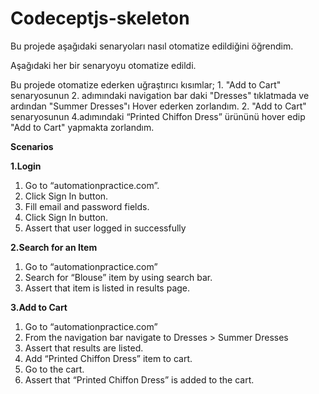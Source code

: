 # Codeceptjs-skeleton
Bu projede aşağıdaki senaryoları nasıl otomatize edildiğini öğrendim.

Aşağıdaki her bir senaryoyu otomatize edildi.

Bu projede otomatize ederken uğraştırıcı kısımlar;
        1.  "Add to Cart" senaryosunun 2. adımındaki navigation bar daki "Dresses" tıklatmada ve ardından "Summer Dresses"ı Hover ederken zorlandım.
        2.  "Add to Cart" senaryosunun 4.adımındaki “Printed Chiffon Dress” ürününü hover edip "Add to Cart" yapmakta zorlandım.

**Scenarios**

**1.Login**
1. Go to “automationpractice.com”.
2. Click Sign In button.
3. Fill email and password fields.
4. Click Sign In button.
5. Assert that user logged in successfully

**2.Search for an Item**
1. Go to “automationpractice.com”
2. Search for “Blouse” item by using search bar.
3. Assert that item is listed in results page.


**3.Add to Cart**
1. Go to “automationpractice.com”
2. From the navigation bar navigate to Dresses > Summer Dresses
3. Assert that results are listed.
4. Add “Printed Chiffon Dress” item to cart.
5. Go to the cart.
6. Assert that “Printed Chiffon Dress” is added to the cart.
